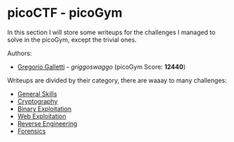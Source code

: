 # picoCTF - picoGym
In this section I will store some writeups for the challenges I managed to solve in the picoGym, except the trivial ones.

Authors: 
* [Gregorio Galletti](https://github.com/gregalletti) - _griggoswaggo_ (picoGym Score: **12440**)

Writeups are divided by their category, there are waaay to many challenges:
- [General Skills](https://github.com/gregalletti/CTF_writeups/tree/main/trainings/picoCTF/general/README.md)
- [Cryptography](https://github.com/gregalletti/CTF_writeups/tree/main/trainings/picoCTF/crypto/README.md)
- [Binary Exploitation](https://github.com/gregalletti/CTF_writeups/tree/main/trainings/picoCTF/binary/README.md)
- [Web Exploitation](https://github.com/gregalletti/CTF_writeups/tree/main/trainings/picoCTF/web/README.md)
- [Reverse Engineering](https://github.com/gregalletti/CTF_writeups/tree/main/trainings/picoCTF/reverse/README.md)
- [Forensics](https://github.com/gregalletti/CTF_writeups/tree/main/trainings/picoCTF/forensics/README.md)